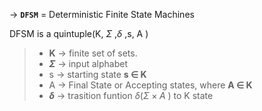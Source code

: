 -> **`DFSM`** = Deterministic Finite State Machines

DFSM is a quintuple(K, $\Sigma$ ,$\delta$ ,s, A )

>- **K** -> finite set of sets.
>- **$\Sigma$** -> input alphabet
>- s -> starting state  **s $\in$ K**
>- A -> Final State or Accepting states, where **A $\in$ K**
>- **$\delta$** -> trasition funtion $\delta$($\Sigma \times A$ ) to K state
